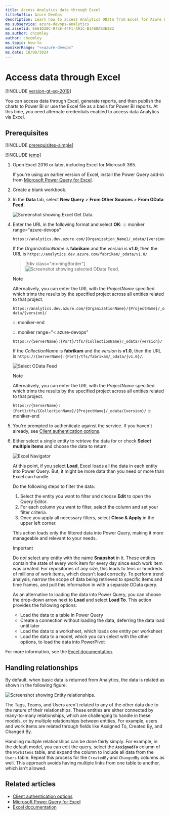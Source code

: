 ```yaml
---
title: Access Analytics data through Excel
titleSuffix: Azure DevOps
description: Learn how to access Analytics OData from Excel for Azure DevOps. 
ms.subservice: azure-devops-analytics
ms.assetid: E661D20C-073E-44F1-A91C-B1460A93E2B2 
ms.author: chcomley
author: chcomley
ms.topic: how-to
monikerRange: "<=azure-devops"
ms.date: 10/08/2024
---
```


# Access data through Excel 

[!INCLUDE [version-gt-eq-2019](../../includes/version-gt-eq-2019.md)]

You can access data through Excel, generate reports, and then publish the charts to Power BI or use the Excel file as a basis for Power BI reports. At this time, you need alternate credentials enabled to access data Analytics via Excel.

## Prerequisites

[!INCLUDE [prerequisites-simple](../includes/analytics-prerequisites-simple.md)]

[!INCLUDE [temp](../includes/analytics-preview.md)]

1. Open Excel 2016 or later, including Excel for Microsoft 365.

   If you're using an earlier version of Excel, install the Power Query add-in from [Microsoft Power Query for Excel](https://powerquery.microsoft.com/excel/).

2. Create a blank workbook.

3. In the **Data** tab, select **New Query** > **From Other Sources** > **From OData Feed**.

   ![Screenshot showing Excel Get Data.](media/excel1.png)

4. Enter the URL in the following format and select **OK**:
   ::: moniker range="azure-devops"

    ```
	https://analytics.dev.azure.com/{Organization_Name}/_odata/{version}/
    ```  

	If the *OrganizationName* is **fabrikam** and the *version* is **v1.0**, then the URL is `https://analytics.dev.azure.com/fabrikam/_odata/v1.0/`.

	> [!div class="mx-imgBorder"]  
	![Screenshot showing selected OData Feed.](media/pbi3.png)  

	> [!NOTE]  
	> Alternatively, you can enter the URL with the *ProjectName* specified which trims the results by the specified project across all entities related to that project. 
	>
	> `https://analytics.dev.azure.com/{OrganizationName}/{ProjectName}/_odata/{version}/` 
	
	::: moniker-end

	::: moniker range="< azure-devops"
    ```
	https://{ServerName}:{Port}/tfs/{CollectionName}/_odata/{version}/
    ```  

	If the *CollectionName* is **fabrikam** and the *version* is **v1.0**, then the URL is 
	`https://{ServerName}:{Port}/tfs/fabrikam/_odata/{v1.0}/`.

	![Select OData Feed ](media/pbi3-onprem.png)  

	> [!NOTE]  
	> Alternatively, you can enter the URL with the *ProjectName* specified which trims the results by the specified project across all entities related to that project. 
	>
	> `https://{ServerName}:{Port}/tfs/{CollectionName}/{ProjectName}/_odata/{version}/` 
	::: moniker-end

5. You're prompted to authenticate against the service. If you haven't already, see [Client authentication options](client-authentication-options.md).

6. Either select a single entity to retrieve the data for or check **Select multiple items** and choose the data to return.

    ![Excel Navigator](media/excel2.png)

	At this point, if you select **Load**, Excel loads all the data in each entity into Power Query. But, it might be more data than you need or more than Excel can handle.
	
	Do the following steps to filter the data:
	
	1. Select the entity you want to filter and choose **Edit** to open the Query Editor.
	2. For each column you want to filter, select the column and set your filter criteria.
	3. Once you apply all necessary filters, select **Close & Apply** in the upper left corner.
	
	This action loads only the filtered data into Power Query, making it more manageable and relevant to your needs.

	> [!IMPORTANT]
	> Do *not* select any entity with the name **Snapshot** in it. These entities contain the state of every work item for every day since each work item was created. For repositories of any size, this leads to tens or hundreds of millions of work items, which doesn't load correctly. To perform trend analysis, narrow the scope of data being retrieved to specific items and time frames, and pull this information in with a separate OData query.

   As an alternative to loading the data into Power Query, you can choose the drop-down arrow next to **Load** and select **Load To**. This action provides the following options:
   - Load the data to a table in Power Query
   - Create a connection without loading the data, deferring the data load until later
   - Load the data to a worksheet, which loads one entity per worksheet
   - Load the data to a model, which you can select with the other options, to load the data into PowerPivot

For more information, see the [Excel documentation](https://support.office.com/article/Add-a-query-to-an-Excel-worksheet-Power-Query-ca69e0f0-3db1-4493-900c-6279bef08df4?ui=en-US&rs=en-US&ad=US#querytoworksheet).

## Handling relationships
 
By default, when basic data is returned from Analytics, the data is related as shown in the following figure:

![Screenshot showing Entity relationships.](media/pbi-relationships.png)  

The Tags, Teams, and Users aren't related to any of the other data due to the nature of their relationships. These entities are either connected by many-to-many relationships, which are challenging to handle in these models, or by multiple relationships between entities. For example, users and work items are related through fields like Assigned To, Created By, and Changed By.

Handling multiple relationships can be done fairly simply. For example, in the default model, you can edit the query, select the **`AssignedTo`** column of the `WorkItems` table, and expand the column to include all data from the `Users` table. Repeat this process for the `CreatedBy` and `ChangedBy` columns as well. This approach avoids having multiple links from one table to another, which isn't allowed.

## Related articles

- [Client authentication options](client-authentication-options.md)
- [Microsoft Power Query for Excel](https://powerquery.microsoft.com/excel/)
- [Excel documentation](https://support.office.com/article/Add-a-query-to-an-Excel-worksheet-Power-Query-ca69e0f0-3db1-4493-900c-6279bef08df4?ui=en-US&rs=en-US&ad=US#querytoworksheet)
